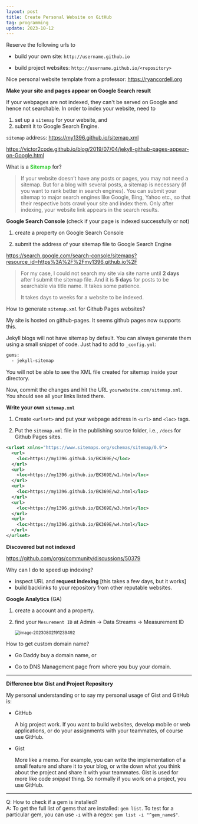 ```yaml
---
layout: post
title: Create Personal Website on GitHub
tag: programming
update: 2023-10-12
---
```


Reserve the following urls to 

- build your own site: `http://username.github.io`

- build project websites: `http://username.github.io/<repository>`

Nice personal website template from a professor: <https://ryancordell.org>



**Make your site and pages appear on Google Search result**

If your webpages are not indexed, they can't be served on Google and hence not searchable. In order to index your website, need to 

1. set up a `sitemap` for your website, and 
2. submit it to Google Search Engine.

`sitemap` address: <https://my1396.github.io/sitemap.xml>

<https://victor2code.github.io/blog/2019/07/04/jekyll-github-pages-appear-on-Google.html>

What is a <span style='color:#32CD32'>**Sitemap**</span> for?

>If your website doesn’t have any posts or pages, you may not need a sitemap. But for a blog with several posts, a sitemap is necessary (if you want to rank better in search engines). You can submit your sitemap to major search engines like Google, Bing, Yahoo etc., so that their respective bots crawl your site and index them. Only after indexing, your website link appears in the search results.

**Google Search Console** (check if your page is indexed successfully or not)

1.   create a property on Google Search Console

2.   submit the address of your sitemap file to Google Search Engine

<https://search.google.com/search-console/sitemaps?resource_id=https%3A%2F%2Fmy1396.github.io%2F>

>   For my case, I could not search my site via site name until **2 days** after I submit the sitemap file. And it is **5 days** for posts to be searchable via title name. It takes some patience.
>
>   It takes days to weeks for a website to be indexed.



How to generate `sitemap.xml` for Github Pages websites?

My site is hosted on github-pages. It seems github pages now supports this.

Jekyll blogs will not have sitemap by default. You can always generate them using a small snippet of code. Just had to add to `_config.yml`:

```bash
gems:
  - jekyll-sitemap
```

You will not be able to see the XML file created for sitemap inside your directory.

Now, commit the changes and hit the URL `yourwebsite.com/sitemap.xml`. You should see all your links listed there.



**Write your own `sitemap.xml`**

1. Create `<urlset>` and put your webpage address in `<url>` and `<loc>` tags.

2. Put the `sitemap.xml` file in the publishing source folder, i.e., `/docs` for Github Pages sites.

```xml
<urlset xmlns="https://www.sitemaps.org/schemas/sitemap/0.9">
  <url>
	<loc>https://my1396.github.io/EK369E/</loc>
  </url>
  <url>
	<loc>https://my1396.github.io/EK369E/w1.html</loc>
  </url>
  <url>
	<loc>https://my1396.github.io/EK369E/w2.html</loc>
  </url>
  <url>
	<loc>https://my1396.github.io/EK369E/w3.html</loc>
  </url>
  <url>
	<loc>https://my1396.github.io/EK369E/w4.html</loc>
  </url>
</urlset>
```





**Discovered but not indexed**

<https://github.com/orgs/community/discussions/50379>

Why can I do to speed up indexing?

- inspect URL and **request indexing** [this takes a few days, but it works]
- build backlinks to your repository from other reputable websites.



**Google Analytics** (GA)

1. create a account and a property.

2. find your `Mesurement ID` at Admin $\rightarrow$ Data Streams $\rightarrow$ Measurement ID

   <img src="https://drive.google.com/thumbnail?id=1eXuRrsE-3YAiO55SD6kbOPOT82vCFgEO&sz=w1000" alt="image-20230802191239492" style="zoom:80%;" />





How to get custom domain name?

- Go Daddy buy a domain name, or

- Go to DNS Management page from where you buy your domain.


--------------------------------------------------------------------------------

**Difference btw Gist and Project Repository**

My personal understanding or to say my personal usage of Gist and GitHub is:

- GitHub

  A big project work. If you want to build websites, develop mobile or web applications, or do your assignments with your teammates, of course use GitHub.

- Gist

  More like a memo. For example, you can write the implementation of a small feature and share it to your blog, or write down what you think about the project and share it with your teammates. Gist is used for more like code *snippet* thing. So normally if you work on a project, you use GitHub.



___

Q: How to check if a gem is installed?  
A: To get the full list of gems that are installed: `gem list`.  To test for a particular gem, you can use `-i` with a regex: `gem list -i "^gem_name$"`.
